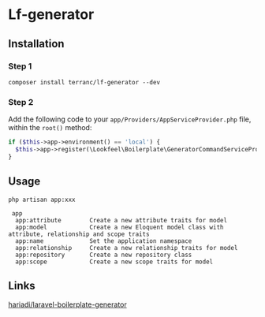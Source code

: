 # Lf-generator

## Installation

### Step 1

```shell
composer install terranc/lf-generator --dev
```

### Step 2
Add the following code to your `app/Providers/AppServiceProvider.php` file, within the `root()` method:
```php
if ($this->app->environment() == 'local') {
  $this->app->register(\Lookfeel\Boilerplate\GeneratorCommandServiceProvider::class);
}
```



## Usage
```shell
php artisan app:xxx
```

```
 app
  app:attribute        Create a new attribute traits for model
  app:model            Create a new Eloquent model class with attribute, relationship and scope traits
  app:name             Set the application namespace
  app:relationship     Create a new relationship traits for model
  app:repository       Create a new repository class
  app:scope            Create a new scope traits for model
```

## Links
[hariadi/laravel-boilerplate-generator](https://github.com/hariadi/laravel-boilerplate-generator)

